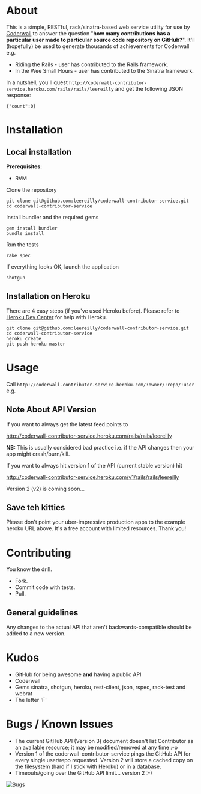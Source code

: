 # About

This is a simple, RESTful, rack/sinatra-based web service utility for use by [Coderwall](http://www.coderwall.com) to answer the question "__how many contributions has a particular user made to particular source code repository on GitHub?__". It'll (hopefully) be used to generate thousands of achievements for Coderwall e.g.

* Riding the Rails - user has contributed to the Rails framework.
* In the Wee Small Hours - user has contributed to the Sinatra framework.

In a nutshell, you'll quest `http://coderwall-contributor-service.heroku.com/rails/rails/leereilly` and get the following JSON response:

    {"count":0}

# Installation

## Local installation

**Prerequisites:**

* RVM

Clone the repository

    git clone git@github.com:leereilly/coderwall-contributor-service.git
    cd coderwall-contributor-service
    
Install bundler and the required gems

    gem install bundler     
    bundle install
    
Run the tests

    rake spec
    
If everything looks OK, launch the application

    shotgun    
    
## Installation on Heroku  

There are 4 easy steps (if you've used Heroku before). Please refer to [Heroku Dev Center](http://devcenter.heroku.com/articles/quickstart) for help with Heroku.

    git clone git@github.com:leereilly/coderwall-contributor-service.git
    cd coderwall-contributor-service
    heroku create 
    git push heroku master

# Usage

Call `http://coderwall-contributor-service.heroku.com/:owner/:repo/:user` e.g.

   
    

## Note About API Version

If you want to always get the latest feed points to

http://coderwall-contributor-service.heroku.com/rails/rails/leereilly

**NB:** This is usually considered bad practice i.e. if the API changes then your app might crash/burn/kill.

If you want to always hit version 1 of the API (current stable version) hit

http://coderwall-contributor-service.heroku.com/v1/rails/rails/leereilly

Version 2 (v2) is coming soon...

## Save teh kitties

Please don't point your uber-impressive production apps to the example heroku URL above. It's a free account with limited resources. Thank you!

# Contributing

You know the drill. 

* Fork.
* Commit code with tests.
* Pull.

## General guidelines

Any changes to the actual API that aren't backwards-compatible should be added to a new version.

# Kudos

* GitHub for being awesome __and__ having a public API
* Coderwall
* Gems sinatra, shotgun, heroku, rest-client, json, rspec, rack-test and webrat
* The letter 'F'

# Bugs / Known Issues

* The current GitHub API (Version 3) document doesn't list Contributor as an available resource; it may be modified/removed at any time :-o
* Version 1 of the coderwall-contributor-service pings the GitHub API for every single user/repo requested. Version 2 will store a cached copy on the filesystem (hard if I stick with Heroku) or in a database.
* Timeouts/going over the GitHub API limit... version 2 :-)

![Bugs](http://i.imgur.com/K8vsw.gif "Bugs")
